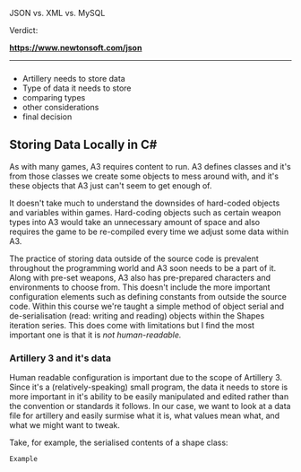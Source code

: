 JSON vs. XML vs. MySQL

Verdict:

**https://www.newtonsoft.com/json**

---

### 

* Artillery needs to store data
* Type of data it needs to store
* comparing types
* other considerations
* final decision



## Storing Data Locally in C#

As with many games, A3 requires content to run. A3 defines classes and it's from those classes we create some objects to mess around with, and it's these objects that A3 just can't seem to get enough of.

It doesn't take much to understand the downsides of hard-coded objects and variables within games. Hard-coding objects such as certain weapon types into A3 would take an unnecessary amount of space and also requires the game to be re-compiled every time we adjust some data within A3. 

The practice of storing data outside of the source code is prevalent throughout the programming world and A3 soon needs to be a part of it. Along with pre-set weapons, A3 also has pre-prepared characters and environments to choose from. This doesn't include the more important configuration elements such as defining constants from outside the source code. Within this course we're taught a simple method of object serial and de-serialisation (read: writing and reading) objects within the Shapes iteration series. This does come with limitations but I find the most important one is that it is *not human-readable.*

### Artillery 3 and it's data

Human readable configuration is important due to the scope of Artillery 3. Since it's a (relatively-speaking) small program, the data it needs to store is more important in it's ability to be easily manipulated and edited rather than the convention or standards it follows. In our case, we want to look at a data file for artillery and easily surmise what it is, what values mean what, and what we might want to tweak.

Take, for example, the serialised contents of a shape class:

``` 
Example
```

